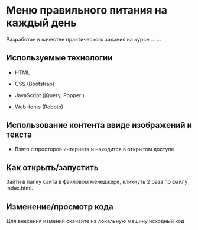 # Меню правильного питания на каждый день

Разработан в качестве практического задания на курсе …
…

## Используемые технологии

* HTML

* CSS (Bootstrap)

* JavaScript (jQuery, Popper )

* Web-fonts (Roboto)

## Использование контента ввиде изображений и текста

* Взято с просторов интернета и находится в открытом доступе

## Как открыть/запустить

Зайти в папку сайта в файловом менеджере, кликнуть 2 раза по файлу index.html.

## Изменение/просмотр кода

Для внесения измений скачайте на локальную машину исходный код